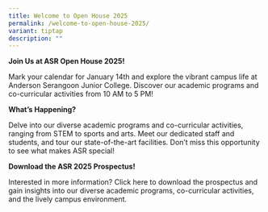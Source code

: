 ```yaml
---
title: Welcome to Open House 2025
permalink: /welcome-to-open-house-2025/
variant: tiptap
description: ""
---
```

<p><strong>Join Us at ASR Open House 2025!</strong>
</p>
<p>Mark your calendar for January 14th and explore the vibrant campus life
at Anderson Serangoon Junior College. Discover our academic programs and
co-curricular activities from 10 AM to 5 PM!</p>
<p></p>
<p><strong>What’s Happening?</strong>
</p>
<p>Delve into our diverse academic programs and co-curricular activities,
ranging from STEM to sports and arts. Meet our dedicated staff and students,
and tour our state-of-the-art facilities. Don’t miss this opportunity to
see what makes ASR special!</p>
<p></p>
<p><strong>Download the ASR 2025 Prospectus!</strong>
</p>
<p>Interested in more information? Click here to download the prospectus
and gain insights into our diverse academic programs, co-curricular activities,
and the lively campus environment.</p>